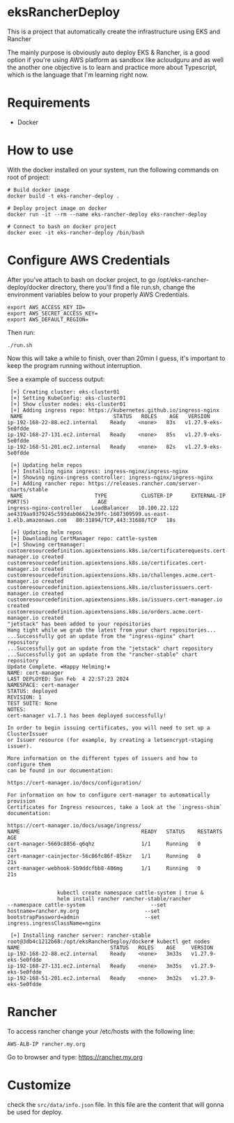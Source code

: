 # eksRancherDeploy
This is a project that automatically create the infrastructure using EKS and Rancher

The mainly purpose is obviously auto deploy EKS & Rancher, is a good option if you're using AWS platform as sandbox like acloudguru and as well the another one objective is to learn and practice more about Typescript, which is the language that I'm learning right now.

# Requirements
- Docker


# How to use

With the docker installed on your system, run the following commands on root of project:

```
# Build docker image
docker build -t eks-rancher-deploy .

# Deploy project image on docker
docker run -it --rm --name eks-rancher-deploy eks-rancher-deploy

# Connect to bash on docker project
docker exec -it eks-rancher-deploy /bin/bash
```


# Configure AWS Credentials

After you've attach to bash on docker project, to go /opt/eks-rancher-deploy/docker directory, there you'll find a file run.sh, change the environment variables below to your properly AWS Credentials.

```
export AWS_ACCESS_KEY_ID=
export AWS_SECRET_ACCESS_KEY=
export AWS_DEFAULT_REGION=
```

Then run:

```
./run.sh
```

Now this will take a while to finish, over than 20min I guess, it's important to keep the program running without interruption.

See a example of success output:

```
 [+] Creating cluster: eks-cluster01
 [+] Setting KubeConfig: eks-cluster01
 [+] Show cluster nodes: eks-cluster01
 [+] Adding ingress repo: https://kubernetes.github.io/ingress-nginx
 NAME                             STATUS   ROLES    AGE   VERSION
ip-192-168-22-88.ec2.internal    Ready    <none>   83s   v1.27.9-eks-5e0fdde
ip-192-168-27-131.ec2.internal   Ready    <none>   85s   v1.27.9-eks-5e0fdde
ip-192-168-51-201.ec2.internal   Ready    <none>   82s   v1.27.9-eks-5e0fdde

 [+] Updating helm repos
 [+] Installing nginx ingress: ingress-nginx/ingress-nginx
 [+] Showing nginx-ingress controller: ingress-nginx/ingress-nginx
 [+] Adding rancher repo: https://releases.rancher.com/server-charts/stable
 NAME                       TYPE           CLUSTER-IP      EXTERNAL-IP                                                               PORT(S)                      AGE
ingress-nginx-controller   LoadBalancer   10.100.22.122   ae4319aa9379245c593dab06623e39fc-1607309599.us-east-1.elb.amazonaws.com   80:31894/TCP,443:31688/TCP   18s

 [+] Updating helm repos
 [+] Downloading CertManager repo: cattle-system
 [+] Showing certmanager: customresourcedefinition.apiextensions.k8s.io/certificaterequests.cert-manager.io created
customresourcedefinition.apiextensions.k8s.io/certificates.cert-manager.io created
customresourcedefinition.apiextensions.k8s.io/challenges.acme.cert-manager.io created
customresourcedefinition.apiextensions.k8s.io/clusterissuers.cert-manager.io created
customresourcedefinition.apiextensions.k8s.io/issuers.cert-manager.io created
customresourcedefinition.apiextensions.k8s.io/orders.acme.cert-manager.io created
"jetstack" has been added to your repositories
Hang tight while we grab the latest from your chart repositories...
...Successfully got an update from the "ingress-nginx" chart repository
...Successfully got an update from the "jetstack" chart repository
...Successfully got an update from the "rancher-stable" chart repository
Update Complete. ⎈Happy Helming!⎈
NAME: cert-manager
LAST DEPLOYED: Sun Feb  4 22:57:23 2024
NAMESPACE: cert-manager
STATUS: deployed
REVISION: 1
TEST SUITE: None
NOTES:
cert-manager v1.7.1 has been deployed successfully!

In order to begin issuing certificates, you will need to set up a ClusterIssuer
or Issuer resource (for example, by creating a letsencrypt-staging issuer).

More information on the different types of issuers and how to configure them
can be found in our documentation:

https://cert-manager.io/docs/configuration/

For information on how to configure cert-manager to automatically provision
Certificates for Ingress resources, take a look at the `ingress-shim`
documentation:

https://cert-manager.io/docs/usage/ingress/
NAME                                       READY   STATUS    RESTARTS   AGE
cert-manager-5669c8856-q6qhz               1/1     Running   0          21s
cert-manager-cainjector-56c86fc86f-85kzr   1/1     Running   0          21s
cert-manager-webhook-5b9ddcfbb8-486mg      1/1     Running   0          21s


                kubectl create namespace cattle-system | true &
                helm install rancher rancher-stable/rancher                     --namespace cattle-system                     --set hostname=rancher.my.org                     --set bootstrapPassword=admin                     --set ingress.ingressClassName=nginx
            
 [+] Installing rancher server: rancher-stable
root@3db4c1212b68:/opt/eksRancherDeploy/docker# kubectl get nodes
NAME                             STATUS   ROLES    AGE     VERSION
ip-192-168-22-88.ec2.internal    Ready    <none>   3m33s   v1.27.9-eks-5e0fdde
ip-192-168-27-131.ec2.internal   Ready    <none>   3m35s   v1.27.9-eks-5e0fdde
ip-192-168-51-201.ec2.internal   Ready    <none>   3m32s   v1.27.9-eks-5e0fdde
```

# Rancher

To access rancher change your /etc/hosts with the following line:

```
AWS-ALB-IP rancher.my.org
```

Go to browser and type: 
https://rancher.my.org


# Customize

check the ```src/data/info.json``` file.
In this file are the content that will gonna be used for deploy.
